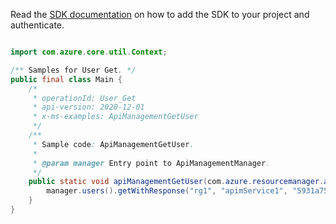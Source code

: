 Read the [SDK documentation](https://github.com/Azure/azure-sdk-for-java/blob/azure-resourcemanager-apimanagement_1.0.0-beta.2/sdk/apimanagement/azure-resourcemanager-apimanagement/README.md) on how to add the SDK to your project and authenticate.

```java

import com.azure.core.util.Context;

/** Samples for User Get. */
public final class Main {
    /*
     * operationId: User_Get
     * api-version: 2020-12-01
     * x-ms-examples: ApiManagementGetUser
     */
    /**
     * Sample code: ApiManagementGetUser.
     *
     * @param manager Entry point to ApiManagementManager.
     */
    public static void apiManagementGetUser(com.azure.resourcemanager.apimanagement.ApiManagementManager manager) {
        manager.users().getWithResponse("rg1", "apimService1", "5931a75ae4bbd512a88c680b", Context.NONE);
    }
}
```
